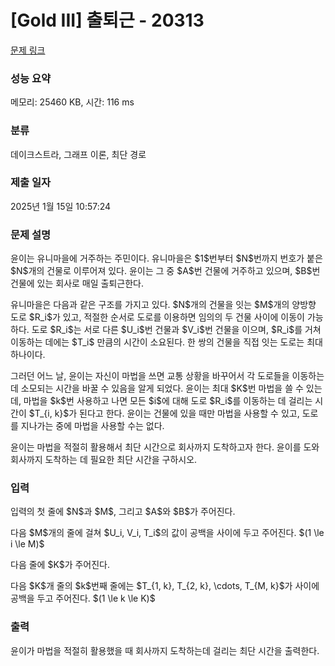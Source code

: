 # [Gold III] 출퇴근 - 20313 

[문제 링크](https://www.acmicpc.net/problem/20313) 

### 성능 요약

메모리: 25460 KB, 시간: 116 ms

### 분류

데이크스트라, 그래프 이론, 최단 경로

### 제출 일자

2025년 1월 15일 10:57:24

### 문제 설명

<p>윤이는 유니마을에 거주하는 주민이다. 유니마을은 $1$번부터 $N$번까지 번호가 붙은 $N$개의 건물로 이루어져 있다. 윤이는 그 중 $A$번 건물에 거주하고 있으며, $B$번 건물에 있는 회사로 매일 출퇴근한다.</p>

<p>유니마을은 다음과 같은 구조를 가지고 있다. $N$개의 건물을 잇는 $M$개의 양방향 도로 $R_i$가 있고, 적절한 순서로 도로를 이용하면 임의의 두 건물 사이에 이동이 가능하다. 도로 $R_i$는 서로 다른 $U_i$번 건물과 $V_i$번 건물을 이으며, $R_i$를 거쳐 이동하는 데에는 $T_i$ 만큼의 시간이 소요된다. 한 쌍의 건물을 직접 잇는 도로는 최대 하나이다.</p>

<p>그러던 어느 날, 윤이는 자신이 마법을 쓰면 교통 상황을 바꾸어서 각 도로들을 이동하는데 소모되는 시간을 바꿀 수 있음을 알게 되었다. 윤이는 최대 $K$번 마법을 쓸 수 있는데, 마법을 $k$번 사용하고 나면 모든 $i$에 대해 도로 $R_i$를 이동하는 데 걸리는 시간이 $T_{i, k}$가 된다고 한다. 윤이는 건물에 있을 때만 마법을 사용할 수 있고, 도로를 지나가는 중에 마법을 사용할 수는 없다.</p>

<p>윤이는 마법을 적절히 활용해서 최단 시간으로 회사까지 도착하고자 한다. 윤이를 도와 회사까지 도착하는 데 필요한 최단 시간을 구하시오.</p>

### 입력 

 <p>입력의 첫 줄에 $N$과 $M$, 그리고 $A$와 $B$가 주어진다.</p>

<p>다음 $M$개의 줄에 걸쳐 $U_i, V_i, T_i$의 값이 공백을 사이에 두고 주어진다. $(1 \le i \le M)$</p>

<p>다음 줄에 $K$가 주어진다.</p>

<p>다음 $K$개 줄의 $k$번째 줄에는 $T_{1, k}, T_{2, k}, \cdots, T_{M, k}$가 사이에 공백을 두고 주어진다. $(1 \le k \le K)$</p>

### 출력 

 <p>윤이가 마법을 적절히 활용했을 때 회사까지 도착하는데 걸리는 최단 시간을 출력한다.</p>

